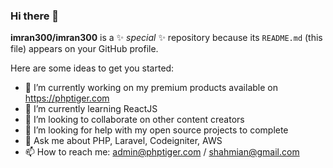### Hi there 👋


**imran300/imran300** is a ✨ _special_ ✨ repository because its `README.md` (this file) appears on your GitHub profile.

Here are some ideas to get you started:

- 🔭 I’m currently working on my premium products available on https://phptiger.com
- 🌱 I’m currently learning ReactJS
- 👯 I’m looking to collaborate on other content creators
- 🤔 I’m looking for help with my open source projects to complete
- 💬 Ask me about PHP, Laravel, Codeigniter, AWS
- 📫 How to reach me: admin@phptiger.com / shahmian@gmail.com
